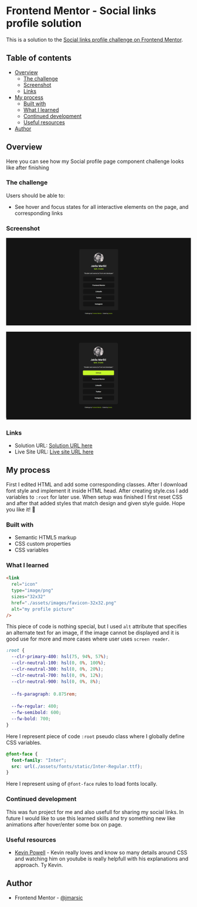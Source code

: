 # Frontend Mentor - Social links profile solution

This is a solution to the [Social links profile challenge on Frontend Mentor](https://www.frontendmentor.io/challenges/social-links-profile-UG32l9m6dQ).

## Table of contents

- [Overview](#overview)
  - [The challenge](#the-challenge)
  - [Screenshot](#screenshot)
  - [Links](#links)
- [My process](#my-process)
  - [Built with](#built-with)
  - [What I learned](#what-i-learned)
  - [Continued development](#continued-development)
  - [Useful resources](#useful-resources)
- [Author](#author)

## Overview

Here you can see how my Social profile page component challenge looks like after finishing

### The challenge

Users should be able to:

- See hover and focus states for all interactive elements on the page, and corresponding links

### Screenshot

![My desktop design preview for Social links profile page](./assets/images/my-desktop-design-preview.png)

![My desktop design hover/focus link preview for Social links profile page](./assets/images/my-desktop-design-preview-active-link.png)

### Links

- Solution URL: [Solution URL here](https://www.frontendmentor.io/solutions/social-links-profile-project-Mf5CIQEWGB)
- Live Site URL: [Live site URL here](https://jmarsic-social-links-profile.netlify.app/)

## My process

First I edited HTML and add some corresponding classes. After I download font style and implement it inside HTML head. After creating style.css I add variables to `:root` for later use. When setup was finished I first reset CSS and after that added styles that match design and given style guide. Hope you like it! 👋

### Built with

- Semantic HTML5 markup
- CSS custom properties
- CSS variables

### What I learned

```html
<link
  rel="icon"
  type="image/png"
  sizes="32x32"
  href="./assets/images/favicon-32x32.png"
  alt="my profile picture"
/>
```

This piece of code is nothing special, but I used `alt` attribute that specifies an alternate text for an image, if the image cannot be displayed and it is good use for more and more cases where user uses `screen reader`.

```css
:root {
  --clr-primary-400: hsl(75, 94%, 57%);
  --clr-neutral-100: hsl(0, 0%, 100%);
  --clr-neutral-300: hsl(0, 0%, 20%);
  --clr-neutral-700: hsl(0, 0%, 12%);
  --clr-neutral-900: hsl(0, 0%, 8%);

  --fs-paragraph: 0.875rem;

  --fw-regular: 400;
  --fw-semibold: 600;
  --fw-bold: 700;
}
```

Here I represent piece of code `:root` pseudo class where I globally define CSS variables.

```css
@font-face {
  font-family: "Inter";
  src: url(./assets/fonts/static/Inter-Regular.ttf);
}
```

Here I represent using of `@font-face` rules to load fonts locally.

### Continued development

This was fun project for me and also usefull for sharing my social links. In future I would like to use this learned skills and try something new like animations after hover/enter some box on page.

### Useful resources

- [Kevin Powell](https://www.youtube.com/@KevinPowell/videos) - Kevin really loves and know so many details around CSS and watching him on youtube is really helpfull with his explanations and approach. Ty Kevin.

## Author

- Frontend Mentor - [@jmarsic](https://www.frontendmentor.io/profile/jmarsic)

